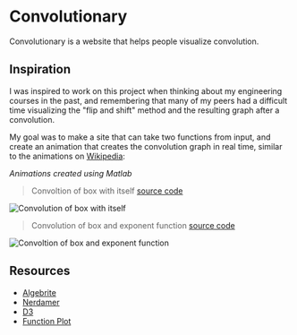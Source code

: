# Convolutionary

Convolutionary is a website that helps people visualize convolution.

## Inspiration

I was inspired to work on this project when thinking about my engineering courses in the past,
and remembering that many of my peers had a difficult time visualizing the "flip and shift" method and the resulting graph after a convolution.

My goal was to make a site that can take two functions from input,
and create an animation that creates the convolution graph in real time, similar to the animations on [Wikipedia](https://en.wikipedia.org/wiki/Convolution):

*Animations created using Matlab*

> Convoltion of box with itself [source code](https://en.wikipedia.org/wiki/File:Convolution_of_box_signal_with_itself2.gif)

![Convolution of box with itself](https://upload.wikimedia.org/wikipedia/commons/6/6a/Convolution_of_box_signal_with_itself2.gif)

> Convolution of box and exponent function [source code](https://en.wikipedia.org/wiki/File:Convolution_of_spiky_function_with_box2.gif)

![Convoltion of box and exponent function](https://upload.wikimedia.org/wikipedia/commons/b/b9/Convolution_of_spiky_function_with_box2.gif)

## Resources

* [Algebrite](http://algebrite.org/)
* [Nerdamer](http://nerdamer.com/)
* [D3](https://d3js.org/)
* [Function Plot](https://mauriciopoppe.github.io/function-plot/)